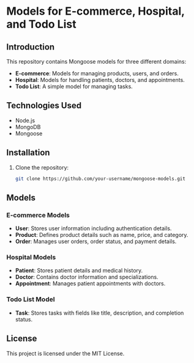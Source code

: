 # Models for E-commerce, Hospital, and Todo List

## Introduction
This repository contains Mongoose models for three different domains:
- **E-commerce**: Models for managing products, users, and orders.
- **Hospital**: Models for handling patients, doctors, and appointments.
- **Todo List**: A simple model for managing tasks.

## Technologies Used
- Node.js
- MongoDB
- Mongoose

## Installation

1. Clone the repository:
   ```bash
   git clone https://github.com/your-username/mongoose-models.git
   ```
## Models

### E-commerce Models
- **User**: Stores user information including authentication details.
- **Product**: Defines product details such as name, price, and category.
- **Order**: Manages user orders, order status, and payment details.

### Hospital Models
- **Patient**: Stores patient details and medical history.
- **Doctor**: Contains doctor information and specializations.
- **Appointment**: Manages patient appointments with doctors.

### Todo List Model
- **Task**: Stores tasks with fields like title, description, and completion status.

## License
This project is licensed under the MIT License.
